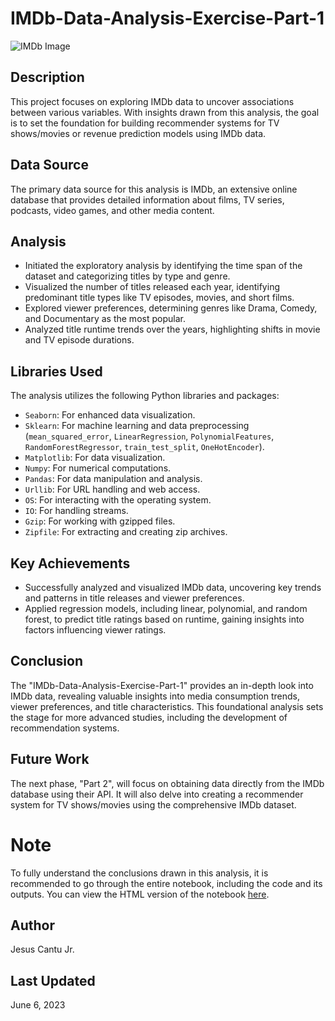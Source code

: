 
# IMDb-Data-Analysis-Exercise-Part-1 
![IMDb Image](IMDb.jpg)

## Description
This project focuses on exploring IMDb data to uncover associations between various variables. With insights drawn from this analysis, the goal is to set the foundation for building recommender systems for TV shows/movies or revenue prediction models using IMDb data.

## Data Source
The primary data source for this analysis is IMDb, an extensive online database that provides detailed information about films, TV series, podcasts, video games, and other media content.

## Analysis
- Initiated the exploratory analysis by identifying the time span of the dataset and categorizing titles by type and genre.
- Visualized the number of titles released each year, identifying predominant title types like TV episodes, movies, and short films.
- Explored viewer preferences, determining genres like Drama, Comedy, and Documentary as the most popular.
- Analyzed title runtime trends over the years, highlighting shifts in movie and TV episode durations.

## Libraries Used
The analysis utilizes the following Python libraries and packages:
- `Seaborn`: For enhanced data visualization.
- `Sklearn`: For machine learning and data preprocessing (`mean_squared_error`, `LinearRegression`, `PolynomialFeatures`, `RandomForestRegressor`, `train_test_split`, `OneHotEncoder`).
- `Matplotlib`: For data visualization.
- `Numpy`: For numerical computations.
- `Pandas`: For data manipulation and analysis.
- `Urllib`: For URL handling and web access.
- `OS`: For interacting with the operating system.
- `IO`: For handling streams.
- `Gzip`: For working with gzipped files.
- `Zipfile`: For extracting and creating zip archives.

## Key Achievements
- Successfully analyzed and visualized IMDb data, uncovering key trends and patterns in title releases and viewer preferences.
- Applied regression models, including linear, polynomial, and random forest, to predict title ratings based on runtime, gaining insights into factors influencing viewer ratings.

## Conclusion
The "IMDb-Data-Analysis-Exercise-Part-1" provides an in-depth look into IMDb data, revealing valuable insights into media consumption trends, viewer preferences, and title characteristics. This foundational analysis sets the stage for more advanced studies, including the development of recommendation systems.

## Future Work
The next phase, "Part 2", will focus on obtaining data directly from the IMDb database using their API. It will also delve into creating a recommender system for TV shows/movies using the comprehensive IMDb dataset.

# Note
To fully understand the conclusions drawn in this analysis, it is recommended to go through the entire notebook, including the code and its outputs. You can view the HTML version of the notebook [here](https://nbviewer.org/github/JESUSC1/Speech-Recognition-Exercise/blob/main/Speech_Recognition_Exercise.ipynb).

## Author
Jesus Cantu Jr.

## Last Updated 
June 6, 2023

